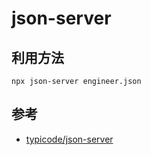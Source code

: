 # json-server

## 利用方法

```shell
npx json-server engineer.json
```

## 参考
- [typicode/json-server](https://github.com/typicode/json-server)
